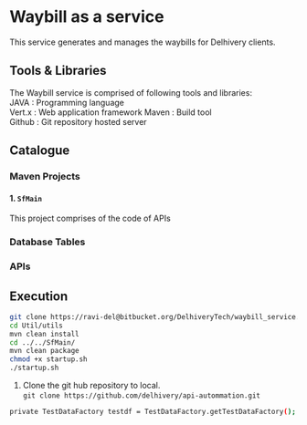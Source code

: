 # Waybill as a service

This service generates and manages the waybills for Delhivery clients.

## Tools & Libraries
The Waybill service is comprised of following tools and libraries: <br />
JAVA   : Programming language<br/>
Vert.x : Web application framework
Maven  : Build tool <br/>
Github : Git repository hosted server<br/>

## Catalogue
### Maven Projects
#### 1. `SfMain` 
This project comprises of the code of APIs 
### Database Tables

### APIs

## Execution
```bash
git clone https://ravi-del@bitbucket.org/DelhiveryTech/waybill_service.git
cd Util/utils
mvn clean install
cd ../../SfMain/
mvn clean package
chmod +x startup.sh
./startup.sh
```
1. Clone the git hub repository to local.<br/>
`git clone https://github.com/delhivery/api-autommation.git`
```bash
private TestDataFactory testdf = TestDataFactory.getTestDataFactory();
```
